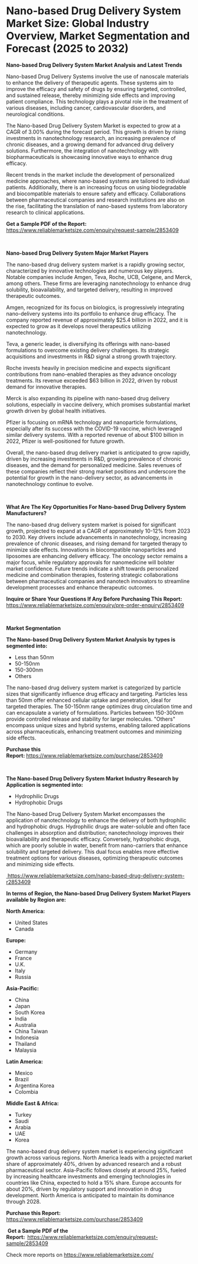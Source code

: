 <p><h1>Nano-based Drug Delivery System Market Size: Global Industry Overview, Market Segmentation and Forecast (2025 to 2032)</h1></p><p><strong>Nano-based Drug Delivery System Market Analysis and Latest Trends</strong></p>
<p><p>Nano-based Drug Delivery Systems involve the use of nanoscale materials to enhance the delivery of therapeutic agents. These systems aim to improve the efficacy and safety of drugs by ensuring targeted, controlled, and sustained release, thereby minimizing side effects and improving patient compliance. This technology plays a pivotal role in the treatment of various diseases, including cancer, cardiovascular disorders, and neurological conditions.</p><p>The Nano-based Drug Delivery System Market is expected to grow at a CAGR of 3.00% during the forecast period. This growth is driven by rising investments in nanotechnology research, an increasing prevalence of chronic diseases, and a growing demand for advanced drug delivery solutions. Furthermore, the integration of nanotechnology with biopharmaceuticals is showcasing innovative ways to enhance drug efficacy.</p><p>Recent trends in the market include the development of personalized medicine approaches, where nano-based systems are tailored to individual patients. Additionally, there is an increasing focus on using biodegradable and biocompatible materials to ensure safety and efficacy. Collaborations between pharmaceutical companies and research institutions are also on the rise, facilitating the translation of nano-based systems from laboratory research to clinical applications.</p></p>
<p><strong>Get a Sample PDF of the Report:&nbsp;</strong> <a href="https://www.reliablemarketsize.com/enquiry/request-sample/2853409?utm_campaign=3172&utm_medium=2&utm_source=Github&utm_content=ia&utm_term=12032025&utm_id=nano-based-drug-delivery-system">https://www.reliablemarketsize.com/enquiry/request-sample/2853409</a></p>
<p>&nbsp;</p>
<p><strong>Nano-based Drug Delivery System Major Market Players</strong></p>
<p><p>The nano-based drug delivery system market is a rapidly growing sector, characterized by innovative technologies and numerous key players. Notable companies include Amgen, Teva, Roche, UCB, Celgene, and Merck, among others. These firms are leveraging nanotechnology to enhance drug solubility, bioavailability, and targeted delivery, resulting in improved therapeutic outcomes.</p><p>Amgen, recognized for its focus on biologics, is progressively integrating nano-delivery systems into its portfolio to enhance drug efficacy. The company reported revenue of approximately $25.4 billion in 2022, and it is expected to grow as it develops novel therapeutics utilizing nanotechnology.</p><p>Teva, a generic leader, is diversifying its offerings with nano-based formulations to overcome existing delivery challenges. Its strategic acquisitions and investments in R&D signal a strong growth trajectory.</p><p>Roche invests heavily in precision medicine and expects significant contributions from nano-enabled therapies as they advance oncology treatments. Its revenue exceeded $63 billion in 2022, driven by robust demand for innovative therapies.</p><p>Merck is also expanding its pipeline with nano-based drug delivery solutions, especially in vaccine delivery, which promises substantial market growth driven by global health initiatives.</p><p>Pfizer is focusing on mRNA technology and nanoparticle formulations, especially after its success with the COVID-19 vaccine, which leveraged similar delivery systems. With a reported revenue of about $100 billion in 2022, Pfizer is well-positioned for future growth.</p><p>Overall, the nano-based drug delivery market is anticipated to grow rapidly, driven by increasing investments in R&D, growing prevalence of chronic diseases, and the demand for personalized medicine. Sales revenues of these companies reflect their strong market positions and underscore the potential for growth in the nano-delivery sector, as advancements in nanotechnology continue to evolve.</p></p>
<p>&nbsp;</p>
<p><strong>What Are The Key Opportunities For Nano-based Drug Delivery System Manufacturers?</strong></p>
<p><p>The nano-based drug delivery system market is poised for significant growth, projected to expand at a CAGR of approximately 10-12% from 2023 to 2030. Key drivers include advancements in nanotechnology, increasing prevalence of chronic diseases, and rising demand for targeted therapy to minimize side effects. Innovations in biocompatible nanoparticles and liposomes are enhancing delivery efficacy. The oncology sector remains a major focus, while regulatory approvals for nanomedicine will bolster market confidence. Future trends indicate a shift towards personalized medicine and combination therapies, fostering strategic collaborations between pharmaceutical companies and nanotech innovators to streamline development processes and enhance therapeutic outcomes.</p></p>
<p><strong>Inquire or Share Your Questions If Any Before Purchasing This Report:</strong> <a href="https://www.reliablemarketsize.com/enquiry/pre-order-enquiry/2853409?utm_campaign=3172&utm_medium=2&utm_source=Github&utm_content=ia&utm_term=12032025&utm_id=nano-based-drug-delivery-system">https://www.reliablemarketsize.com/enquiry/pre-order-enquiry/2853409</a></p>
<p>&nbsp;</p>
<p><strong>Market Segmentation</strong></p>
<p><strong>The Nano-based Drug Delivery System Market Analysis by types is segmented into:</strong></p>
<p><ul><li>Less than 50nm</li><li>50-150nm</li><li>150-300nm</li><li>Others</li></ul></p>
<p><p>The nano-based drug delivery system market is categorized by particle sizes that significantly influence drug efficacy and targeting. Particles less than 50nm offer enhanced cellular uptake and penetration, ideal for targeted therapies. The 50-150nm range optimizes drug circulation time and can encapsulate a variety of formulations. Particles between 150-300nm provide controlled release and stability for larger molecules. "Others" encompass unique sizes and hybrid systems, enabling tailored applications across pharmaceuticals, enhancing treatment outcomes and minimizing side effects.</p></p>
<p><strong>Purchase this Report:&nbsp;</strong><a href="https://www.reliablemarketsize.com/purchase/2853409?utm_campaign=3172&utm_medium=2&utm_source=Github&utm_content=ia&utm_term=12032025&utm_id=nano-based-drug-delivery-system">https://www.reliablemarketsize.com/purchase/2853409</a></p>
<p>&nbsp;</p>
<p><strong>The Nano-based Drug Delivery System Market Industry Research by Application is segmented into:</strong></p>
<p><ul><li>Hydrophilic Drugs</li><li>Hydrophobic Drugs</li></ul></p>
<p><p>The Nano-based Drug Delivery System Market encompasses the application of nanotechnology to enhance the delivery of both hydrophilic and hydrophobic drugs. Hydrophilic drugs are water-soluble and often face challenges in absorption and distribution; nanotechnology improves their bioavailability and therapeutic efficacy. Conversely, hydrophobic drugs, which are poorly soluble in water, benefit from nano-carriers that enhance solubility and targeted delivery. This dual focus enables more effective treatment options for various diseases, optimizing therapeutic outcomes and minimizing side effects.</p></p>
<p><a href="https://www.reliablemarketsize.com/nano-based-drug-delivery-system-r2853409?utm_campaign=3172&utm_medium=2&utm_source=Github&utm_content=ia&utm_term=12032025&utm_id=nano-based-drug-delivery-system">&nbsp;https://www.reliablemarketsize.com/nano-based-drug-delivery-system-r2853409</a></p>
<p><strong>In terms of Region, the Nano-based Drug Delivery System Market Players available by Region are:</strong></p>
<p>
    <p> <strong> North America: </strong>
        <ul>
            <li>United States</li>
            <li>Canada</li>
        </ul>
        </p> 
    <p> <strong> Europe: </strong>
        <ul>
            <li>Germany</li>
            <li>France</li>
            <li>U.K.</li>
            <li>Italy</li>
            <li>Russia</li>
        </ul>
        </p> 
    <p> <strong> Asia-Pacific: </strong>
        <ul>
            <li>China</li>
            <li>Japan</li>
            <li>South Korea</li>
            <li>India</li>
            <li>Australia</li>
            <li>China Taiwan</li>
            <li>Indonesia</li>
            <li>Thailand</li>
            <li>Malaysia</li>
        </ul>
        </p> 
    <p> <strong> Latin America: </strong>
        <ul>
            <li>Mexico</li>
            <li>Brazil</li>
            <li>Argentina Korea</li>
            <li>Colombia</li>
        </ul>
        </p> 
    <p> <strong> Middle East & Africa: </strong>
        <ul>
            <li>Turkey</li>
            <li>Saudi</li>
            <li>Arabia</li>
            <li>UAE</li>
            <li>Korea</li>
        </ul>
    </p>
    </p>
<p><p>The nano-based drug delivery system market is experiencing significant growth across various regions. North America leads with a projected market share of approximately 40%, driven by advanced research and a robust pharmaceutical sector. Asia-Pacific follows closely at around 25%, fueled by increasing healthcare investments and emerging technologies in countries like China, expected to hold a 15% share. Europe accounts for about 20%, driven by regulatory support and innovation in drug development. North America is anticipated to maintain its dominance through 2028.</p></p>
<p><strong>Purchase this Report: </strong><a href="https://www.reliablemarketsize.com/purchase/2853409?utm_campaign=3172&utm_medium=2&utm_source=Github&utm_content=ia&utm_term=12032025&utm_id=nano-based-drug-delivery-system">https://www.reliablemarketsize.com/purchase/2853409</a></p>
<p>&nbsp;<strong>Get a Sample PDF of the Report:&nbsp;&nbsp;</strong><a href="https://www.reliablemarketsize.com/enquiry/request-sample/2853409?utm_campaign=3172&utm_medium=2&utm_source=Github&utm_content=ia&utm_term=12032025&utm_id=nano-based-drug-delivery-system">https://www.reliablemarketsize.com/enquiry/request-sample/2853409</a></p>
<p><strong></strong></p>
<p>Check more reports on <a href="https://www.reliablemarketsize.com/?utm_campaign=3172&utm_medium=2&utm_source=Github&utm_content=ia&utm_term=12032025&utm_id=nano-based-drug-delivery-system">https://www.reliablemarketsize.com/</a></p>